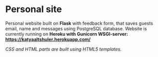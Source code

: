 # Personal site
Personal website built on **Flask** with feedback form, that saves guests email, name and messages using PostgreSQL database.
Website is currently running on **Heroku with Gunicorn WSGI-server: https://katyaaltshuler.herokuapp.com/**

_CSS and HTML parts are built using HTML5 templates._
